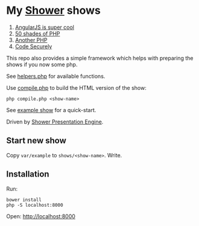 # My [Shower](https://shwr.me/) shows

1. [AngularJS is super cool](shows/angular)
2. [50 shades of PHP](shows/50-shades-of-php)
3. [Another PHP](shows/another-php)
4. [Code Securely](shows/code-securely)

This repo also provides a simple framework which helps with preparing the shows if you now some php.

See [helpers.php](helpers.php) for available functions.

Use [compile.php](compile.php) to build the HTML version of the show:
```
php compile.php <show-name>
```

See [example show](var/example) for a quick-start.

Driven by [Shower Presentation Engine](https://shwr.me/).

## Start new show

Copy `var/example` to `shows/<show-name>`. Write.

## Installation

Run:
```
bower install
php -S localhost:8000
```
Open: [http://localhost:8000](http://localhost:8000)